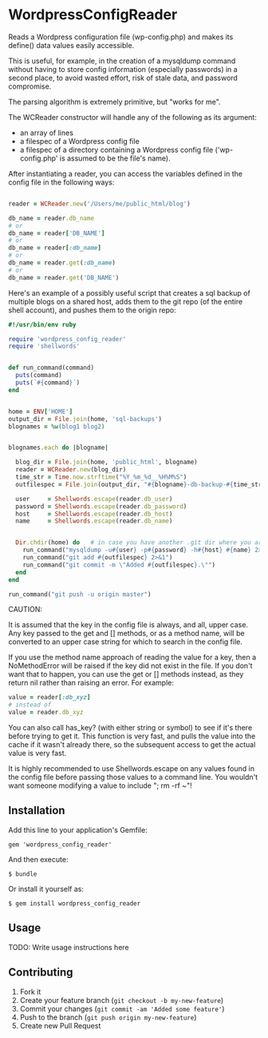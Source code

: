 # WordpressConfigReader

Reads a Wordpress configuration file (wp-config.php) and
makes its define() data values easily accessible.

This is useful, for example, in the creation of a mysqldump command
without having to store config information (especially passwords) in a second place, to avoid
wasted effort, risk of stale data, and password compromise.

The parsing algorithm is extremely primitive, but "works for me".

The WCReader constructor will handle any of the following as its argument:

* an array of lines
* a filespec of a Wordpress config file
* a filespec of a directory containing a Wordpress config file
  ('wp-config.php' is assumed to be the file's name).

After instantiating a reader, you can access the variables defined
in the config file in the following ways:

```ruby

reader = WCReader.new('/Users/me/public_html/blog')

db_name = reader.db_name
# or
db_name = reader['DB_NAME']
# or
db_name = reader[:db_name]
# or
db_name = reader.get(:db_name)
# or
db_name = reader.get('DB_NAME')
```

Here's an example of a possibly useful script that creates a sql backup
of multiple blogs on a shared host, adds them to the git repo (of the
entire shell account), and pushes them to the origin repo:

```ruby
#!/usr/bin/env ruby

require 'wordpress_config_reader'
require 'shellwords'


def run_command(command)
  puts(command)
  puts(`#{command}`)
end


home = ENV['HOME']
output_dir = File.join(home, 'sql-backups')
blognames = %w(blog1 blog2)


blognames.each do |blogname|

  blog_dir = File.join(home, 'public_html', blogname)
  reader = WCReader.new(blog_dir)
  time_str = Time.now.strftime("%Y_%m_%d__%H%M%S")
  outfilespec = File.join(output_dir, "#{blogname}-db-backup-#{time_str}.sql")

  user     = Shellwords.escape(reader.db_user)
  password = Shellwords.escape(reader.db_password)
  host     = Shellwords.escape(reader.db_host)
  name     = Shellwords.escape(reader.db_name)


  Dir.chdir(home) do   # in case you have another .git dir where you are
    run_command("mysqldump -u#{user} -p#{password} -h#{host} #{name} 2>&1 | tee #{outfilespec}")
    run_command("git add #{outfilespec} 2>&1")
    run_command("git commit -m \"Added #{outfilespec}.\"")
  end
end

run_command("git push -u origin master")
```

CAUTION:

It is assumed that the key in the config file is always, and all, upper case.
Any key passed to the get and [] methods, or as a method name, will be
converted to an upper case string for which to search in the config file.

If you use the method name approach of reading the value for a key,
then a NoMethodError will be raised if the key did not exist in the file.
If you don't want that to happen, you can use the get or [] methods instead,
as they return nil rather than raising an error.  For example:

```ruby
value = reader[:db_xyz]
# instead of
value = reader.db_xyz
```

You can also call has_key? (with either string or symbol) to see if it's there
before trying to get it.  This function is very fast, and pulls the value into
the cache if it wasn't already there, so the subsequent access to get the
actual value is very fast.

It is highly recommended to use Shellwords.escape on any values found
in the config file before passing those values to a command line.
You wouldn't want someone modifying a value to include "; rm -rf ~"!





## Installation

Add this line to your application's Gemfile:

    gem 'wordpress_config_reader'

And then execute:

    $ bundle

Or install it yourself as:

    $ gem install wordpress_config_reader

## Usage

TODO: Write usage instructions here

## Contributing

1. Fork it
2. Create your feature branch (`git checkout -b my-new-feature`)
3. Commit your changes (`git commit -am 'Added some feature'`)
4. Push to the branch (`git push origin my-new-feature`)
5. Create new Pull Request
